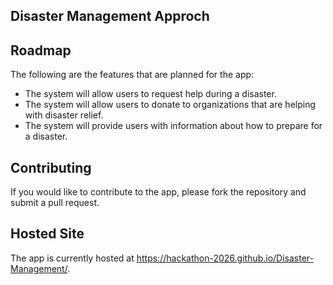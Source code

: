 ## Disaster Management Approch

## Roadmap

The following are the features that are planned for the app:

* The system will allow users to request help during a disaster.
* The system will allow users to donate to organizations that are helping with disaster relief.
* The system will provide users with information about how to prepare for a disaster.

## Contributing

If you would like to contribute to the app, please fork the repository and submit a pull request.

## Hosted Site

The app is currently hosted at https://hackathon-2026.github.io/Disaster-Management/.